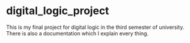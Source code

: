 # digital_logic_project
This is my final project for digital logic in the third semester of university. There is also a documentation which I explain every thing.
